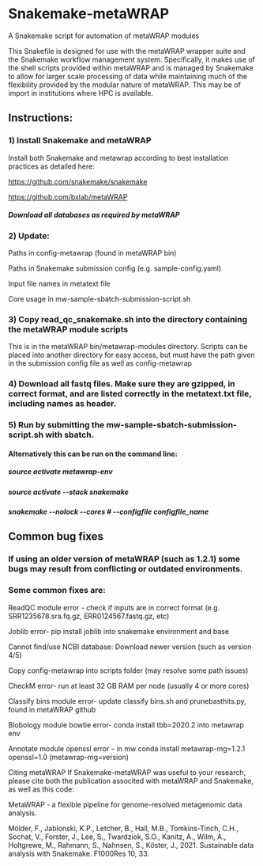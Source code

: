 # Snakemake-metaWRAP

A Snakemake script for automation of metaWRAP modules

This Snakefile is designed for use with the metaWRAP wrapper suite and the Snakemake workflow management system. Specifically, it makes use of the shell scripts provided within metaWRAP and is managed by Snakemake to allow for larger scale processing of data while maintaining much of the flexibility provided by the modular nature of metaWRAP. This may be of import in institutions where HPC is available.

## Instructions:

### 1) Install Snakemake and metaWRAP 
Install both Snakemake and metawrap according to best installation practices as detailed here:

https://github.com/snakemake/snakemake

https://github.com/bxlab/metaWRAP

##### Download all databases as required by metaWRAP

### 2) Update:
Paths in config-metawrap (found in metaWRAP bin)

Paths in Snakemake submission config (e.g. sample-config.yaml)

Input file names in metatext file

Core usage in mw-sample-sbatch-submission-script.sh

### 3) Copy read_qc_snakemake.sh into the directory containing the metaWRAP module scripts
This is in the metaWRAP bin/metawrap-modules directory. Scripts can be placed into another directory for easy access, but must have the path given in the submission config file as well as config-metawrap

### 4) Download all fastq files. Make sure they are gzipped, in correct format, and are listed correctly in the metatext.txt file, including names as header.

### 5) Run by submitting the mw-sample-sbatch-submission-script.sh with sbatch.
#### Alternatively this can be run on the command line:

##### source activate metawrap-env
##### source activate --stack snakemake
##### snakemake --nolock --cores # --configfile configfile_name


## Common bug fixes
### If using an older version of metaWRAP (such as 1.2.1) some bugs may result from conflicting or outdated environments.
### Some common fixes are:

ReadQC module error - check if inputs are in correct format (e.g. SRR1235678.sra.fq.gz, ERR0124567.fastq.gz, etc)

Joblib error- pip install joblib into snakemake environment and base

Cannot find/use NCBI database: Download newer version (such as version 4/5)

Copy config-metawrap into scripts folder (may resolve some path issues)

CheckM error- run at least 32 GB RAM per node (usually 4 or more cores)

Classify bins module error- update classify bins.sh and prunebasthits.py, found in metaWRAP github

Blobology module bowtie error- conda install tbb=2020.2 into metawrap env

Annotate module openssl error – in mw conda install metawrap-mg=1.2.1 openssl=1.0 (metawrap-mg=version)


Citing metaWRAP
If Snakemake-metaWRAP was useful to your research, please cite both the publication associted with metaWRAP and Snakemake, as well as this code: 

MetaWRAP - a flexible pipeline for genome-resolved metagenomic data analysis. 

Mölder, F., Jablonski, K.P., Letcher, B., Hall, M.B., Tomkins-Tinch, C.H., Sochat, V., Forster, J., Lee, S., Twardziok, S.O., Kanitz, A., Wilm, A., Holtgrewe, M., Rahmann, S., Nahnsen, S., Köster, J., 2021. Sustainable data analysis with Snakemake. F1000Res 10, 33.
